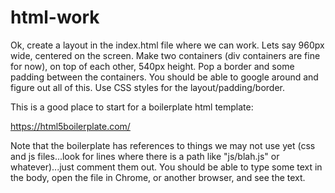 # html-work

Ok, create a layout in the index.html file where we can work.  Lets say 960px wide, centered on the screen.  Make two containers (div containers are fine for now), on top of each other, 540px height.  Pop a border and some padding between the containers. You should be able to google around and figure out all of this.  Use CSS styles for the layout/padding/border. 

This is a good place to start for a boilerplate html template:

https://html5boilerplate.com/

Note that the boilerplate has references to things we may not use yet (css and js files...look for lines where there is a path like "js/blah.js" or whatever)...just comment them out.  You should be able to type some text in the body, open the file in Chrome, or another browser, and see the text.

